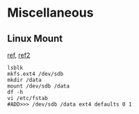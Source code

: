 # Miscellaneous

## Linux Mount
[ref](https://devconnected.com/how-to-mount-and-unmount-drives-on-linux/), [ref2](https://www.cyberciti.biz/faq/linux-disk-format/)

```
lsblk
mkfs.ext4 /dev/sdb
mkdir /data
mount /dev/sdb /data
df -h
vi /etc/fstab
#ADD>>> /dev/sdb /data ext4 defaults 0 1
```